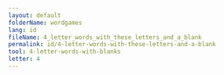 ```yaml
---
layout: default
folderName: wordgames
lang: id
fileName: 4_letter_words_with_these_letters_and_a_blank
permalink: id/4-letter-words-with-these-letters-and-a-blank
tool: 4-letter-words-with-blanks
letter: 4
---
```

